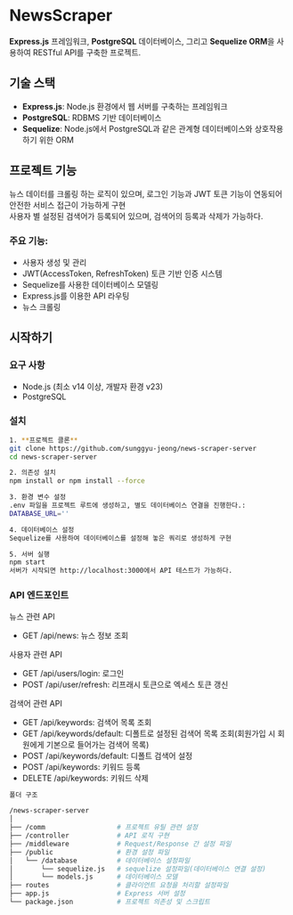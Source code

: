 # NewsScraper

**Express.js** 프레임워크, **PostgreSQL** 데이터베이스, 그리고 **Sequelize ORM**을 사용하여 RESTful API를 구축한 프로젝트.

## 기술 스택

- **Express.js**: Node.js 환경에서 웹 서버를 구축하는 프레임워크
- **PostgreSQL**: RDBMS 기반 데이터베이스
- **Sequelize**: Node.js에서 PostgreSQL과 같은 관계형 데이터베이스와 상호작용하기 위한 ORM

## 프로젝트 기능

뉴스 데이터를 크롤링 하는 로직이 있으며, 로그인 기능과 JWT 토큰 기능이 연동되어 안전한 서비스 접근이 가능하게 구현<br>
사용자 별 설정된 검색어가 등록되어 있으며, 검색어의 등록과 삭제가 가능하다.

### 주요 기능:
- 사용자 생성 및 관리
- JWT(AccessToken, RefreshToken) 토큰 기반 인증 시스템
- Sequelize를 사용한 데이터베이스 모델링
- Express.js를 이용한 API 라우팅
- 뉴스 크롤링

## 시작하기

### 요구 사항
- Node.js (최소 v14 이상, 개발자 환경 v23)
- PostgreSQL

### 설치
```bash
1. **프로젝트 클론**
git clone https://github.com/sunggyu-jeong/news-scraper-server
cd news-scraper-server

2. 의존성 설치
npm install or npm install --force

3. 환경 변수 설정
.env 파일을 프로젝트 루트에 생성하고, 별도 데이터베이스 연결을 진행한다.:
DATABASE_URL=''

4. 데이터베이스 설정
Sequelize를 사용하여 데이터베이스를 설정해 놓은 쿼리로 생성하게 구현

5. 서버 실행
npm start
서버가 시작되면 http://localhost:3000에서 API 테스트가 가능하다.
```

### API 엔드포인트
뉴스 관련 API
- GET /api/news: 뉴스 정보 조회

사용자 관련 API
- GET /api/users/login: 로그인
- POST /api/user/refresh: 리프래시 토큰으로 엑세스 토큰 갱신

검색어 관련 API
- GET /api/keywords: 검색어 목록 조회
- GET /api/keywords/default: 디폴트로 설정된 검색어 목록 조회(회원가입 시 회원에게 기본으로 들어가는 검색어 목록)
- POST /api/keywords/default: 디폴트 검색어 설정
- POST /api/keywords: 키워드 등록
- DELETE /api/keywords: 키워드 삭제


```bash
폴더 구조

/news-scraper-server
│
├── /comm                  # 프로젝트 유틸 관련 설정
├── /controller            # API 로직 구현
├── /middleware            # Request/Response 간 설정 파일
├── /public                # 환경 설정 파일
│   └── /database          # 데이터베이스 설정파일
│       └── sequelize.js   # sequelize 설정파일(데이터베이스 연결 설정)
│       └── models.js      # 데이터베이스 모델
├── routes                 # 클라이언트 요청을 처리할 설정파일
├── app.js                 # Express 서버 설정
└── package.json           # 프로젝트 의존성 및 스크립트
```
